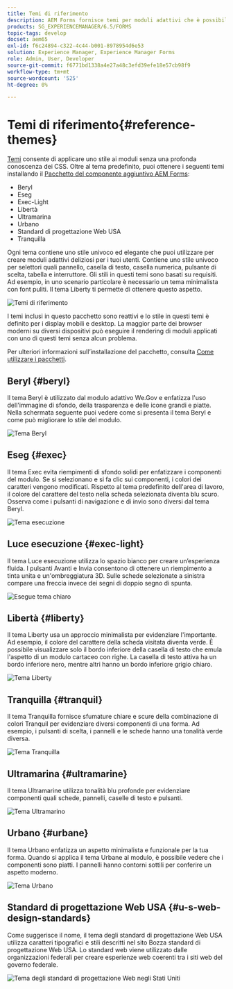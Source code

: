 ```yaml
---
title: Temi di riferimento
description: AEM Forms fornisce temi per moduli adattivi che è possibile ottenere da Distribuzione di software e utilizzare per assegnare uno stile a un modulo.
products: SG_EXPERIENCEMANAGER/6.5/FORMS
topic-tags: develop
docset: aem65
exl-id: f6c24894-c322-4c44-b001-8978954d6e53
solution: Experience Manager, Experience Manager Forms
role: Admin, User, Developer
source-git-commit: f6771bd1338a4e27a48c3efd39efe18e57cb98f9
workflow-type: tm+mt
source-wordcount: '525'
ht-degree: 0%

---
```


# Temi di riferimento{#reference-themes}

[Temi](../../forms/using/themes.md) consente di applicare uno stile ai moduli senza una profonda conoscenza dei CSS. Oltre al tema predefinito, puoi ottenere i seguenti temi installando il [Pacchetto del componente aggiuntivo AEM Forms](https://experienceleague.adobe.com/docs/experience-manager-release-information/aem-release-updates/forms-updates/aem-forms-releases.html?lang=en):

* Beryl
* Eseg
* Exec-Light
* Libertà
* Ultramarina
* Urbano
* Standard di progettazione Web USA
* Tranquilla

Ogni tema contiene uno stile univoco ed elegante che puoi utilizzare per creare moduli adattivi deliziosi per i tuoi utenti. Contiene uno stile univoco per selettori quali pannello, casella di testo, casella numerica, pulsante di scelta, tabella e interruttore. Gli stili in questi temi sono basati su requisiti. Ad esempio, in uno scenario particolare è necessario un tema minimalista con font puliti. Il tema Liberty ti permette di ottenere questo aspetto.

![Temi di riferimento](assets/ref-themes.png)

I temi inclusi in questo pacchetto sono reattivi e lo stile in questi temi è definito per i display mobili e desktop. La maggior parte dei browser moderni su diversi dispositivi può eseguire il rendering di moduli applicati con uno di questi temi senza alcun problema.

Per ulteriori informazioni sull’installazione del pacchetto, consulta [Come utilizzare i pacchetti](/help/sites-administering/package-manager.md).

## Beryl {#beryl}

Il tema Beryl è utilizzato dal modulo adattivo We.Gov e enfatizza l&#39;uso dell&#39;immagine di sfondo, della trasparenza e delle icone grandi e piatte. Nella schermata seguente puoi vedere come si presenta il tema Beryl e come può migliorare lo stile del modulo.

![Tema Beryl](assets/beryl.png)

<!--[Click to enlarge

](assets/beryl-1.png)-->

## Eseg {#exec}

Il tema Exec evita riempimenti di sfondo solidi per enfatizzare i componenti del modulo. Se si selezionano e si fa clic sui componenti, i colori dei caratteri vengono modificati. Rispetto al tema predefinito dell&#39;area di lavoro, il colore del carattere del testo nella scheda selezionata diventa blu scuro. Osserva come i pulsanti di navigazione e di invio sono diversi dal tema Beryl.

![Tema esecuzione](assets/exec.png)

<!--[Click to enlarge

](assets/exec-1.png)-->

## Luce esecuzione {#exec-light}

Il tema Luce esecuzione utilizza lo spazio bianco per creare un’esperienza fluida. I pulsanti Avanti e Invia consentono di ottenere un riempimento a tinta unita e un&#39;ombreggiatura 3D. Sulle schede selezionate a sinistra compare una freccia invece dei segni di doppio segno di spunta.

![Esegue tema chiaro](assets/exec-light.png)

<!--[Click to enlarge

](assets/exec-light-1.png)-->

## Libertà {#liberty}

Il tema Liberty usa un approccio minimalista per evidenziare l&#39;importante. Ad esempio, il colore del carattere della scheda visitata diventa verde. È possibile visualizzare solo il bordo inferiore della casella di testo che emula l&#39;aspetto di un modulo cartaceo con righe. La casella di testo attiva ha un bordo inferiore nero, mentre altri hanno un bordo inferiore grigio chiaro.

![Tema Liberty](assets/liberty.png)

<!--[Click to enlarge

](assets/liberty-1.png)-->

## Tranquilla {#tranquil}

Il tema Tranquilla fornisce sfumature chiare e scure della combinazione di colori Tranquil per evidenziare diversi componenti di una forma. Ad esempio, i pulsanti di scelta, i pannelli e le schede hanno una tonalità verde diversa.

![Tema Tranquilla](assets/tranquil.png)

<!--[Click to enlarge

](assets/tranquil-1.png)-->

## Ultramarina {#ultramarine}

Il tema Ultramarine utilizza tonalità blu profonde per evidenziare componenti quali schede, pannelli, caselle di testo e pulsanti.

![Tema Ultramarino](assets/ultramarine.png)

<!--[Click to enlarge](assets/ultramarine-1.png)-->

## Urbano {#urbane}

Il tema Urbano enfatizza un aspetto minimalista e funzionale per la tua forma. Quando si applica il tema Urbane al modulo, è possibile vedere che i componenti sono piatti. I pannelli hanno contorni sottili per conferire un aspetto moderno.

![Tema Urbano](assets/urbane.png)

<!--[Click to enlarge

](assets/urbane-1.png)-->

## Standard di progettazione Web USA {#u-s-web-design-standards}

Come suggerisce il nome, il tema degli standard di progettazione Web USA utilizza caratteri tipografici e stili descritti nel sito Bozza standard di progettazione Web USA. Lo standard web viene utilizzato dalle organizzazioni federali per creare esperienze web coerenti tra i siti web del governo federale.

![Tema degli standard di progettazione Web negli Stati Uniti](assets/us-web-standards.png)

<!--[Click to enlarge

](assets/usgov.png)-->

